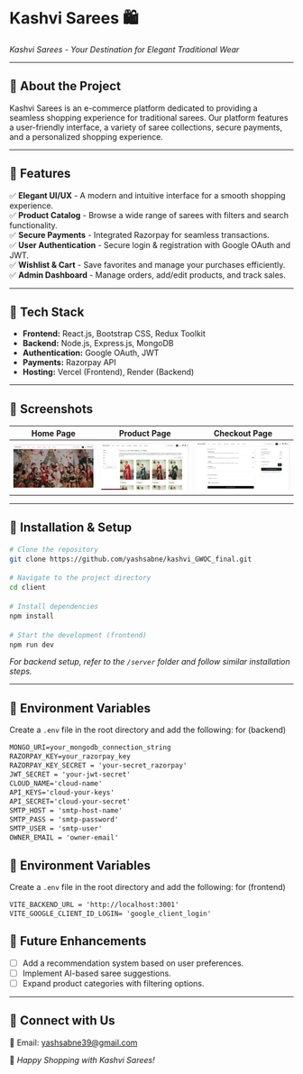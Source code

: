 # Kashvi Sarees 🛍️
 
*Kashvi Sarees - Your Destination for Elegant Traditional Wear*

---

## 🌟 About the Project

Kashvi Sarees is an e-commerce platform dedicated to providing a seamless shopping experience for traditional sarees. Our platform features a user-friendly interface, a variety of saree collections, secure payments, and a personalized shopping experience.

---

## 🎯 Features
✅ **Elegant UI/UX** - A modern and intuitive interface for a smooth shopping experience.  
✅ **Product Catalog** - Browse a wide range of sarees with filters and search functionality.  
✅ **Secure Payments** - Integrated Razorpay for seamless transactions.  
✅ **User Authentication** - Secure login & registration with Google OAuth and JWT.  
✅ **Wishlist & Cart** - Save favorites and manage your purchases efficiently.  
✅ **Admin Dashboard** - Manage orders, add/edit products, and track sales.

---

## 🚀 Tech Stack
- **Frontend:** React.js, Bootstrap CSS, Redux Toolkit
- **Backend:** Node.js, Express.js, MongoDB
- **Authentication:** Google OAuth, JWT
- **Payments:** Razorpay API
- **Hosting:** Vercel (Frontend), Render (Backend)

---

## 📸 Screenshots

| Home Page | Product Page | Checkout Page |
|-----------|-------------|--------------|
| ![Home](https://github.com/yashsabne/kashvi_GWOC_final/blob/main/home.png?raw=true) | ![Product](https://github.com/yashsabne/kashvi_GWOC_final/blob/main/products.png?raw=true) | ![Checkout](https://github.com/yashsabne/kashvi_GWOC_final/blob/main/checkout.png?raw=true) |

---

## 🔧 Installation & Setup
```bash
# Clone the repository
git clone https://github.com/yashsabne/kashvi_GWOC_final.git

# Navigate to the project directory
cd client

# Install dependencies
npm install

# Start the development (frontend) 
npm run dev
```

_For backend setup, refer to the `/server` folder and follow similar installation steps._

---

## 📌 Environment Variables
Create a `.env` file in the root directory and add the following:  for (backend)
```env
MONGO_URI=your_mongodb_connection_string
RAZORPAY_KEY=your_razorpay_key
RAZORPAY_KEY_SECRET = 'your-secret_razorpay'
JWT_SECRET = 'your-jwt-secret'
CLOUD_NAME='cloud-name'
API_KEYS='cloud-your-keys'
API_SECRET='cloud-your-secret'
SMTP_HOST = 'smtp-host-name'
SMTP_PASS = 'smtp-password'
SMTP_USER = 'smtp-user'
OWNER_EMAIL = 'owner-email'

```

## 📌 Environment Variables
Create a `.env` file in the root directory and add the following:  for (frontend)
```env
VITE_BACKEND_URL = 'http://localhost:3001'
VITE_GOOGLE_CLIENT_ID_LOGIN= 'google_client_login'

```


## 🎯 Future Enhancements
- [ ] Add a recommendation system based on user preferences.
- [ ] Implement AI-based saree suggestions.
- [ ] Expand product categories with filtering options.

---

 

## 💬 Connect with Us
📧 Email: yashsabne39@gmail.com    

🚀 *Happy Shopping with Kashvi Sarees!*
